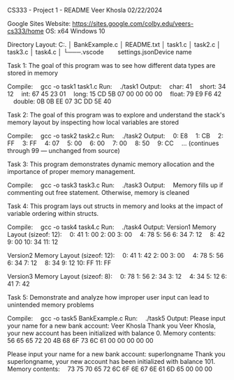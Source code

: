 CS333 - Project 1 - README
Veer Khosla
02/22/2024

Google Sites Website: https://sites.google.com/colby.edu/veers-cs333/home
OS: x64 Windows 10

Directory Layout:
C:.
│ BankExample.c
│ README.txt
│ task1.c
│ task2.c
│ task3.c
│ task4.c
│
└───.vscode
  settings.jsonDevice name

Task 1:
The goal of this program was to see how different data types are stored in memory

Compile:
 gcc -o task1 task1.c
Run:
 ./task1
Output:
 char: 41
 short: 34 12
 int: 67 45 23 01
 long: 15 CD 5B 07 00 00 00 00
 float: 79 E9 F6 42
 double: 0B 0B EE 07 3C DD 5E 40

Task 2:
The goal of this program was to explore and understand the stack's memory layout by inspecting how local variables are stored

Compile:
 gcc -o task2 task2.c
Run:
 ./task2
Output:
 0: E8
 1: CB
 2: FF
 3: FF
 4: 07
 5: 00
 6: 00
 7: 00
 8: 50
 9: CC
 ... (continues through 99 — unchanged from source)

Task 3:
This program demonstrates dynamic memory allocation and the importance of proper memory management.

Compile:
 gcc -o task3 task3.c
Run:
 ./task3
Output:
 Memory fills up if commenting out free statement. Otherwise, memory is cleaned

Task 4:
This program lays out structs in memory and looks at the impact of variable ordering within structs.

Compile:
 gcc -o task4 task4.c
Run:
 ./task4
Output:
Version1 Memory Layout (sizeof: 12):
 0: 41 1: 00 2: 00 3: 00
 4: 78 5: 56 6: 34 7: 12
 8: 42 9: 00 10: 34 11: 12

Version2 Memory Layout (sizeof: 12):
 0: 41 1: 42 2: 00 3: 00
 4: 78 5: 56 6: 34 7: 12
 8: 34 9: 12 10: FF 11: FF

Version3 Memory Layout (sizeof: 8):
 0: 78 1: 56 2: 34 3: 12
 4: 34 5: 12 6: 41 7: 42

Task 5:
Demonstrate and analyze how improper user input can lead to unintended memory problems

Compile:
 gcc -o task5 BankExample.c
Run:
 ./task5
Output:
Please input your name for a new bank account: Veer Khosla
Thank you Veer Khosla, your new account has been initialized with balance 0.
Memory contents:
 56 65 65 72 20 4B 68 6F 73 6C 61 00 00 00 00 00

Please input your name for a new bank account: superlongname
Thank you superlongname, your new account has been initialized with balance 101.
Memory contents:
 73 75 70 65 72 6C 6F 6E 67 6E 61 6D 65 00 00 00
